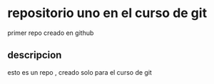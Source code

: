 # repositorio uno en el curso de git
primer repo creado en github 

## descripcion 
esto es un repo , creado solo para el curso de git
